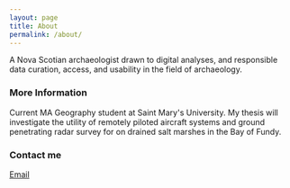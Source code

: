 ```yaml
---
layout: page
title: About
permalink: /about/
---
```


A Nova Scotian archaeologist drawn to digital analyses, and responsible data curation, access, and usability in the field
of archaeology. 

### More Information

Current MA Geography student at Saint Mary's University. My thesis will investigate the utility of remotely piloted aircraft systems and 
ground penetrating radar survey for on drained salt marshes in the Bay of Fundy. 


### Contact me

[Email](mailto:weatherbee.wesley@gmail.com)
